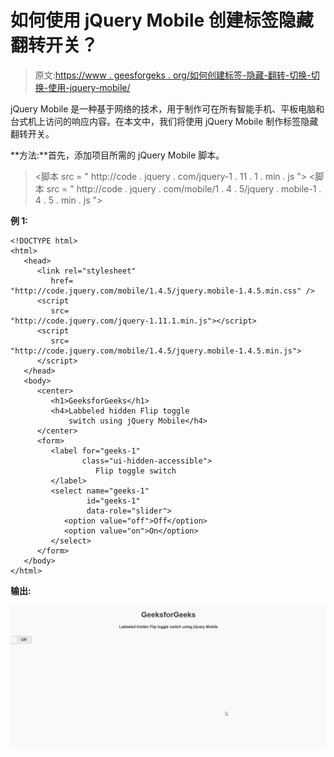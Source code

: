 # 如何使用 jQuery Mobile 创建标签隐藏翻转开关？

> 原文:[https://www . geesforgeks . org/如何创建标签-隐藏-翻转-切换-切换-使用-jquery-mobile/](https://www.geeksforgeeks.org/how-to-create-a-label-hidden-flip-toggle-switch-using-jquery-mobile/)

jQuery Mobile 是一种基于网络的技术，用于制作可在所有智能手机、平板电脑和台式机上访问的响应内容。在本文中，我们将使用 jQuery Mobile 制作标签隐藏翻转开关。

**方法:**首先，添加项目所需的 jQuery Mobile 脚本。

> <link rel="”stylesheet”" href="”http://code.jquery.com/mobile/1.4.5/jquery.mobile-1.4.5.min.css”">
> <脚本 src = " http://code . jquery . com/jquery-1 . 11 . 1 . min . js "></脚本>
> <脚本 src = " http://code . jquery . com/mobile/1 . 4 . 5/jquery . mobile-1 . 4 . 5 . min . js "></脚本>

**例 1:**

```
<!DOCTYPE html> 
<html>
   <head>
      <link rel="stylesheet" 
         href=
"http://code.jquery.com/mobile/1.4.5/jquery.mobile-1.4.5.min.css" />
      <script 
         src=
"http://code.jquery.com/jquery-1.11.1.min.js"></script>
      <script 
         src=
"http://code.jquery.com/mobile/1.4.5/jquery.mobile-1.4.5.min.js">
      </script>
   </head>
   <body>
      <center>
         <h1>GeeksforGeeks</h1>
         <h4>Labbeled hidden Flip toggle 
             switch using jQuery Mobile</h4>
      </center>
      <form>
         <label for="geeks-1" 
                class="ui-hidden-accessible">
                   Flip toggle switch
         </label>
         <select name="geeks-1" 
                 id="geeks-1" 
                 data-role="slider">
            <option value="off">Off</option>
            <option value="on">On</option>
         </select>
      </form>
   </body>
</html>
```

**输出:**

![](img/63e0db2df1ee55952b24f22809847758.png)